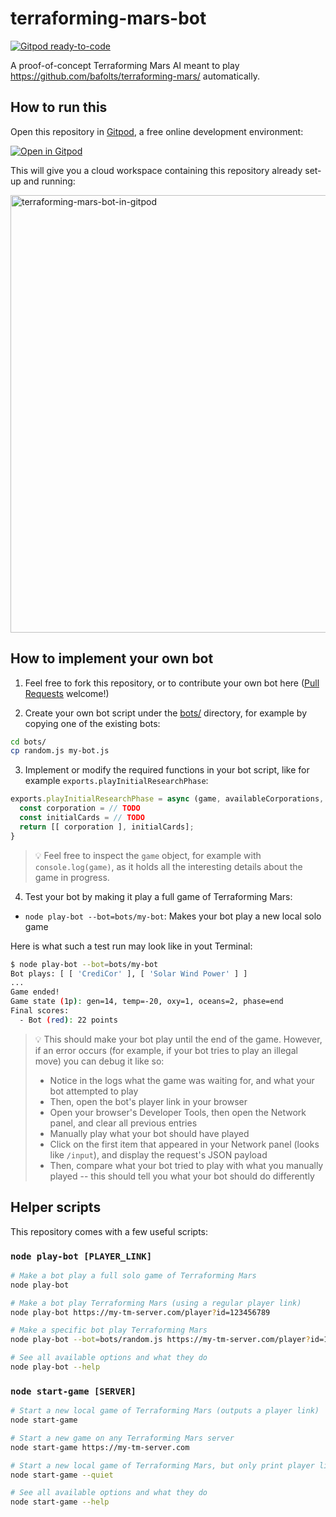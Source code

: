 # terraforming-mars-bot

[![Gitpod ready-to-code](https://img.shields.io/badge/Gitpod-ready--to--code-blue?logo=gitpod)](https://gitpod.io/#https://github.com/SliceOfBread/terraforming-mars-bot)

A proof-of-concept Terraforming Mars AI meant to play https://github.com/bafolts/terraforming-mars/ automatically.

## How to run this

Open this repository in [Gitpod](https://www.gitpod.io), a free online development environment:

[![Open in Gitpod](https://gitpod.io/button/open-in-gitpod.svg)](https://gitpod.io/#https://github.com/SliceOfBread/terraforming-mars-bot)

This will give you a cloud workspace containing this repository already set-up and running:

<img alt="terraforming-mars-bot-in-gitpod" width="700" src="https://user-images.githubusercontent.com/599268/99880174-16e3e680-2c12-11eb-9360-5c6a7ea7ab4b.png">

## How to implement your own bot

1. Feel free to fork this repository, or to contribute your own bot here ([Pull Requests](https://github.com/jankeromnes/terraforming-mars-bot/pulls) welcome!)

2. Create your own bot script under the [bots/](bots/) directory, for example by copying one of the existing bots:

```bash
cd bots/
cp random.js my-bot.js
```

3. Implement or modify the required functions in your bot script, like for example `exports.playInitialResearchPhase`:

```js
exports.playInitialResearchPhase = async (game, availableCorporations, availableCards) => {
  const corporation = // TODO
  const initialCards = // TODO
  return [[ corporation ], initialCards];
}
```

> 💡 Feel free to inspect the `game` object, for example with `console.log(game)`, as it holds all the interesting details about the game in progress.

4. Test your bot by making it play a full game of Terraforming Mars:

- `node play-bot --bot=bots/my-bot`: Makes your bot play a new local solo game

Here is what such a test run may look like in yout Terminal:

```bash
$ node play-bot --bot=bots/my-bot
Bot plays: [ [ 'CrediCor' ], [ 'Solar Wind Power' ] ]
...
Game ended!
Game state (1p): gen=14, temp=-20, oxy=1, oceans=2, phase=end
Final scores:
  - Bot (red): 22 points
```

> 💡 This should make your bot play until the end of the game. However, if an error occurs (for example, if your bot tries to play an illegal move) you can debug it like so:
>
> - Notice in the logs what the game was waiting for, and what your bot attempted to play
> - Then, open the bot's player link in your browser
> - Open your browser's Developer Tools, then open the Network panel, and clear all previous entries
> - Manually play what your bot should have played
> - Click on the first item that appeared in your Network panel (looks like `/input`), and display the request's JSON payload
> - Then, compare what your bot tried to play with what you manually played -- this should tell you what your bot should do differently

## Helper scripts

This repository comes with a few useful scripts:

### `node play-bot [PLAYER_LINK]`

```bash
# Make a bot play a full solo game of Terraforming Mars
node play-bot

# Make a bot play Terraforming Mars (using a regular player link)
node play-bot https://my-tm-server.com/player?id=123456789

# Make a specific bot play Terraforming Mars
node play-bot --bot=bots/random.js https://my-tm-server.com/player?id=123456789

# See all available options and what they do
node play-bot --help
```

### `node start-game [SERVER]`

```bash
# Start a new local game of Terraforming Mars (outputs a player link)
node start-game

# Start a new game on any Terraforming Mars server
node start-game https://my-tm-server.com

# Start a new local game of Terraforming Mars, but only print player links (no extra text)
node start-game --quiet

# See all available options and what they do
node start-game --help
```
